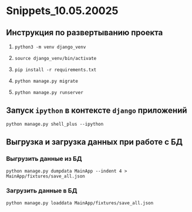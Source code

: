 # Snippets_10.05.20025

## Инструкция по развертыванию проекта
1. `python3 -m venv django_venv`

2. `source django_venv/bin/activate`

3. `pip install -r requirements.txt`

4. `python manage.py migrate`

5. `python manage.py runserver`


## Запуск `ipython` в контексте `django` приложений
```
python manage.py shell_plus --ipython
```

## Выгрузка и загрузка данных при работе с БД
### Выгрузить данные из БД
```
python manage.py dumpdata MainApp --indent 4 > MainApp/fixtures/save_all.json
```
### Загрузить данные в БД
```
python manage.py loaddata MainApp/fixtures/save_all.json
```
